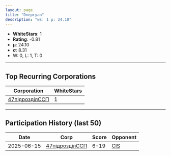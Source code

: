 ```yaml
---
layout: page
title: "Dnepryan"
description: "ws: 1 μ: 24.10"
---
```

- **WhiteStars**: 1
- **Rating**: -0.81
- **μ**: 24.10  
- **σ**: 8.31
- W: 0, L: 1, T: 0

---

## Top Recurring Corporations

| Corporation | WhiteStars |
| --- | --- |
| [47підрозділССП](https://ws.tsl.rocks/corp/a8788ba9570f69df1db51d6de5c4c27666546d220234006a48fb8997a05ae63d/) | 1 |

---

## Participation History (last 50)

| Date | Corp | Score | Opponent |
| --- | --- | --- | --- |
| 2025-06-15 | [47підрозділССП](https://ws.tsl.rocks/corp/a8788ba9570f69df1db51d6de5c4c27666546d220234006a48fb8997a05ae63d/) | 6-19 | [CIS](https://ws.tsl.rocks/corp/3efaab24560531ff257e73bfb281a7e9c0a9d591ac5aff55d05d35f2fb5e1d73/) |